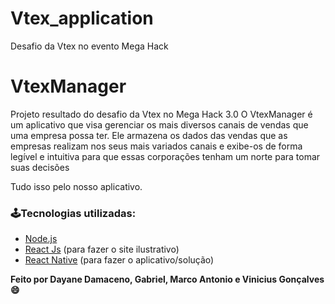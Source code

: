 # Vtex_application
Desafio da Vtex no evento Mega Hack

# VtexManager

Projeto resultado do desafio da Vtex no Mega Hack 3.0
O VtexManager é um aplicativo que visa gerenciar os mais diversos canais de vendas que uma empresa possa ter. 
Ele armazena os dados das vendas que as empresas realizam nos seus mais variados canais e exibe-os de forma 
legível e intuitiva para que essas corporações tenham um norte para tomar suas decisões

Tudo isso pelo nosso aplicativo.

### 🕹Tecnologias utilizadas:

- [Node.js](https://nodejs.org/en/)
- [React Js](https://pt-br.reactjs.org/) (para fazer o site ilustrativo)
- [React Native](https://reactnative.dev/) (para fazer o aplicativo/solução)

**Feito por Dayane Damaceno, Gabriel, Marco Antonio e Vinicius Gonçalves 😄**


